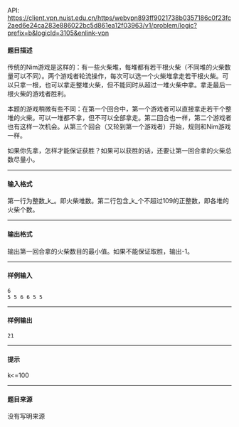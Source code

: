 API: https://client.vpn.nuist.edu.cn/https/webvpn893ff9021738b0357186c0f23fc2aed6e24ca283e886022bc5d861ea12f03963/v1/problem/logic?prefix=b&logicId=3105&enlink-vpn

#### 题目描述

传统的Nim游戏是这样的：有一些火柴堆，每堆都有若干根火柴（不同堆的火柴数量可以不同）。两个游戏者轮流操作，每次可以选一个火柴堆拿走若干根火柴。可以只拿一根，也可以拿走整堆火柴，但不能同时从超过一堆火柴中拿。拿走最后一根火柴的游戏者胜利。

本题的游戏稍微有些不同：在第一个回合中，第一个游戏者可以直接拿走若干个整堆的火柴。可以一堆都不拿，但不可以全部拿走。第二回合也一样，第二个游戏者也有这样一次机会。从第三个回合（又轮到第一个游戏者）开始，规则和Nim游戏一样。

如果你先拿，怎样才能保证获胜？如果可以获胜的话，还要让第一回合拿的火柴总数尽量小。

---

#### 输入格式

第一行为整数_k_。即火柴堆数。第二行包含_k_个不超过109的正整数，即各堆的火柴个数。

---

#### 输出格式

输出第一回合拿的火柴数目的最小值。如果不能保证取胜，输出-1。

---

#### 样例输入
```
6
5 5 6 6 5 5

```

---

#### 样例输出
```
21
```

---

#### 提示

k<=100

---

#### 题目来源

没有写明来源